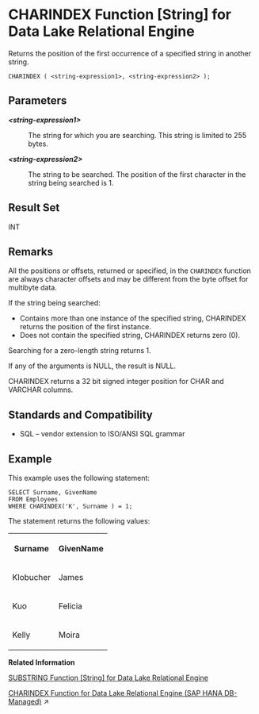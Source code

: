 <!-- loioa53cde2984f210158cbd968731b1879c -->

# CHARINDEX Function \[String\] for Data Lake Relational Engine

Returns the position of the first occurrence of a specified string in another string.



```
CHARINDEX ( <string-expression1>, <string-expression2> );
```



<a name="loioa53cde2984f210158cbd968731b1879c__CHARINDEX_parm1"/>

## Parameters


<dl>
<dt><b>

*<string-expression1\>*

</b></dt>
<dd>

The string for which you are searching. This string is limited to 255 bytes.



</dd><dt><b>

*<string-expression2\>*

</b></dt>
<dd>

The string to be searched. The position of the first character in the string being searched is 1.



</dd>
</dl>



<a name="loioa53cde2984f210158cbd968731b1879c__CHARINDEX_returns1"/>

## Result Set

INT



<a name="loioa53cde2984f210158cbd968731b1879c__CHARINDEX_remarks1"/>

## Remarks

All the positions or offsets, returned or specified, in the `CHARINDEX` function are always character offsets and may be different from the byte offset for multibyte data.

If the string being searched:

-   Contains more than one instance of the specified string, CHARINDEX returns the position of the first instance.
-   Does not contain the specified string, CHARINDEX returns zero \(0\).

Searching for a zero-length string returns 1.

If any of the arguments is NULL, the result is NULL.

CHARINDEX returns a 32 bit signed integer position for CHAR and VARCHAR columns.



<a name="loioa53cde2984f210158cbd968731b1879c__CHARINDEX_stamdards1"/>

## Standards and Compatibility

-   SQL – vendor extension to ISO/ANSI SQL grammar



<a name="loioa53cde2984f210158cbd968731b1879c__CHARINDEX_example1"/>

## Example

This example uses the following statement:

```
SELECT Surname, GivenName
FROM Employees
WHERE CHARINDEX('K', Surname ) = 1;
```

The statement returns the following values:


<table>
<tr>
<th valign="top" rowspan="1">

Surname

</th>
<th valign="top" rowspan="1">

GivenName

</th>
</tr>
<tr>
<td valign="top" rowspan="1">

Klobucher

</td>
<td valign="top" rowspan="1">

James

</td>
</tr>
<tr>
<td valign="top" rowspan="1">

Kuo

</td>
<td valign="top" rowspan="1">

Felicia

</td>
</tr>
<tr>
<td valign="top" rowspan="1">

Kelly

</td>
<td valign="top" rowspan="1">

Moira

</td>
</tr>
</table>

**Related Information**  


[SUBSTRING Function \[String\] for Data Lake Relational Engine](substring-function-string-for-data-lake-relational-engine-a58787e.md "Returns a substring of a string.")

[CHARINDEX Function for Data Lake Relational Engine (SAP HANA DB-Managed)](https://help.sap.com/viewer/a898e08b84f21015969fa437e89860c8/2023_4_QRC/en-US/ae499513aa0346978ca7d3c6f34656da.html "Returns the position of the first occurrence of a specified string in another string.") :arrow_upper_right:

